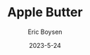 ---
layout: recipe-page
permalink: /recipes/apple-butter/
gallery: true
title: Apple Butter
description: 
thumbnail: 
author: Eric Boysen
date: 2023-5-24

category: Unlabeled
cuisine: Unlabeled
college: true
preptime: 30
resttime: 0
cooktime: 30
servings: 1

ingredients:
- 5 1/2 pounds of apples
- 4 cups white sugar
- 2 teaspoons cinnamon
- 1/4 teaspoon cloves
- 1/4 teaspoon salt
instructions:
- Peel, core and chop the apples, place into slow cooker/ crock pot
- Mix sugar and spices and pour over apples
- Cook on high for 1 hour
- Reduce heat and cook for 9-11 hours, stirring and mashing as necessary
- Once dark brown, uncover and allow to cook for an additional hour
- Store in jars and refrigerate or freeze
tips:
- You can half this if you want a smaller batch, this makes quite a bit.
---